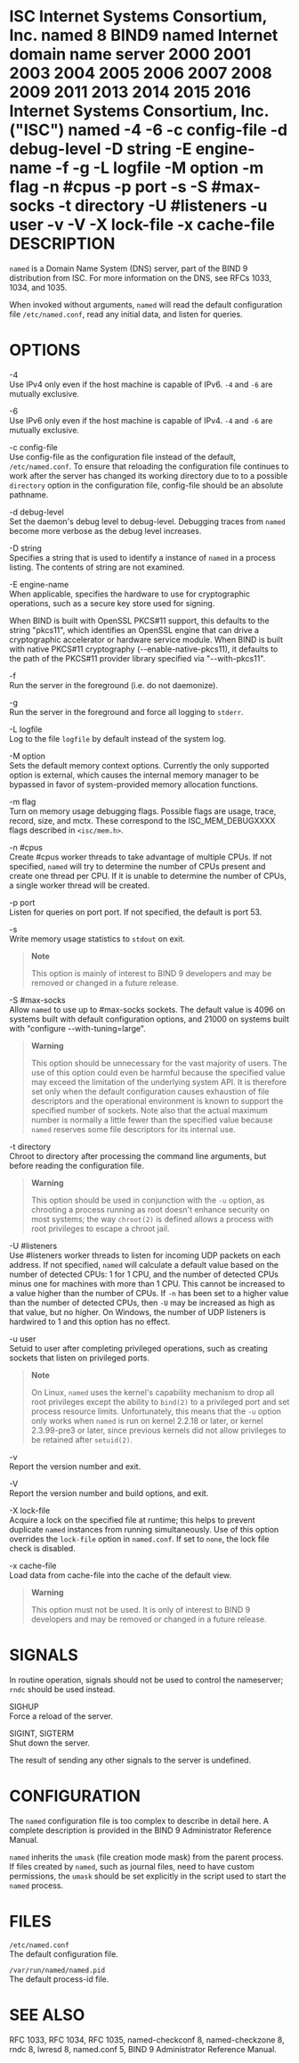 ISC
Internet Systems Consortium, Inc.
named
8
BIND9
named
Internet domain name server
2000
2001
2003
2004
2005
2006
2007
2008
2009
2011
2013
2014
2015
2016
Internet Systems Consortium, Inc. ("ISC")
named
-4
-6
-c
config-file
-d
debug-level
-D
string
-E
engine-name
-f
-g
-L
logfile
-M
option
-m
flag
-n
\#cpus
-p
port
-s
-S
\#max-socks
-t
directory
-U
\#listeners
-u
user
-v
-V
-X
lock-file
-x
cache-file
DESCRIPTION
===========

`named` is a Domain Name System (DNS) server, part of the BIND 9 distribution from ISC. For more information on the DNS, see RFCs 1033, 1034, and 1035.

When invoked without arguments, `named` will read the default configuration file `/etc/named.conf`, read any initial data, and listen for queries.

OPTIONS
=======

-4  
Use IPv4 only even if the host machine is capable of IPv6. `-4` and `-6` are mutually exclusive.

-6  
Use IPv6 only even if the host machine is capable of IPv4. `-4` and `-6` are mutually exclusive.

-c config-file  
Use config-file as the configuration file instead of the default, `/etc/named.conf`. To ensure that reloading the configuration file continues to work after the server has changed its working directory due to to a possible `directory` option in the configuration file, config-file should be an absolute pathname.

-d debug-level  
Set the daemon's debug level to debug-level. Debugging traces from `named` become more verbose as the debug level increases.

-D string  
Specifies a string that is used to identify a instance of `named` in a process listing. The contents of string are not examined.

-E engine-name  
When applicable, specifies the hardware to use for cryptographic operations, such as a secure key store used for signing.

When BIND is built with OpenSSL PKCS\#11 support, this defaults to the string "pkcs11", which identifies an OpenSSL engine that can drive a cryptographic accelerator or hardware service module. When BIND is built with native PKCS\#11 cryptography (--enable-native-pkcs11), it defaults to the path of the PKCS\#11 provider library specified via "--with-pkcs11".

-f  
Run the server in the foreground (i.e. do not daemonize).

-g  
Run the server in the foreground and force all logging to `stderr`.

-L logfile  
Log to the file `logfile` by default instead of the system log.

-M option  
Sets the default memory context options. Currently the only supported option is external, which causes the internal memory manager to be bypassed in favor of system-provided memory allocation functions.

-m flag  
Turn on memory usage debugging flags. Possible flags are usage, trace, record, size, and mctx. These correspond to the ISC\_MEM\_DEBUGXXXX flags described in `<isc/mem.h>`.

-n \#cpus  
Create \#cpus worker threads to take advantage of multiple CPUs. If not specified, `named` will try to determine the number of CPUs present and create one thread per CPU. If it is unable to determine the number of CPUs, a single worker thread will be created.

-p port  
Listen for queries on port port. If not specified, the default is port 53.

-s  
Write memory usage statistics to `stdout` on exit.

> **Note**
>
> This option is mainly of interest to BIND 9 developers and may be removed or changed in a future release.

-S \#max-socks  
Allow `named` to use up to \#max-socks sockets. The default value is 4096 on systems built with default configuration options, and 21000 on systems built with "configure --with-tuning=large".

> **Warning**
>
> This option should be unnecessary for the vast majority of users. The use of this option could even be harmful because the specified value may exceed the limitation of the underlying system API. It is therefore set only when the default configuration causes exhaustion of file descriptors and the operational environment is known to support the specified number of sockets. Note also that the actual maximum number is normally a little fewer than the specified value because `named` reserves some file descriptors for its internal use.

-t directory  
Chroot to directory after processing the command line arguments, but before reading the configuration file.

> **Warning**
>
> This option should be used in conjunction with the `-u` option, as chrooting a process running as root doesn't enhance security on most systems; the way `chroot(2)` is defined allows a process with root privileges to escape a chroot jail.

-U \#listeners  
Use \#listeners worker threads to listen for incoming UDP packets on each address. If not specified, `named` will calculate a default value based on the number of detected CPUs: 1 for 1 CPU, and the number of detected CPUs minus one for machines with more than 1 CPU. This cannot be increased to a value higher than the number of CPUs. If `-n` has been set to a higher value than the number of detected CPUs, then `-U` may be increased as high as that value, but no higher. On Windows, the number of UDP listeners is hardwired to 1 and this option has no effect.

-u user  
Setuid to user after completing privileged operations, such as creating sockets that listen on privileged ports.

> **Note**
>
> On Linux, `named` uses the kernel's capability mechanism to drop all root privileges except the ability to `bind(2)` to a privileged port and set process resource limits. Unfortunately, this means that the `-u` option only works when `named` is run on kernel 2.2.18 or later, or kernel 2.3.99-pre3 or later, since previous kernels did not allow privileges to be retained after `setuid(2)`.

-v  
Report the version number and exit.

-V  
Report the version number and build options, and exit.

-X lock-file  
Acquire a lock on the specified file at runtime; this helps to prevent duplicate `named` instances from running simultaneously. Use of this option overrides the `lock-file` option in `named.conf`. If set to `none`, the lock file check is disabled.

-x cache-file  
Load data from cache-file into the cache of the default view.

> **Warning**
>
> This option must not be used. It is only of interest to BIND 9 developers and may be removed or changed in a future release.

SIGNALS
=======

In routine operation, signals should not be used to control the nameserver; `rndc` should be used instead.

SIGHUP  
Force a reload of the server.

SIGINT, SIGTERM  
Shut down the server.

The result of sending any other signals to the server is undefined.

CONFIGURATION
=============

The `named` configuration file is too complex to describe in detail here. A complete description is provided in the BIND 9 Administrator Reference Manual.

`named` inherits the `umask` (file creation mode mask) from the parent process. If files created by `named`, such as journal files, need to have custom permissions, the `umask` should be set explicitly in the script used to start the `named` process.

FILES
=====

`/etc/named.conf`  
The default configuration file.

`/var/run/named/named.pid`  
The default process-id file.

SEE ALSO
========

RFC 1033, RFC 1034, RFC 1035, named-checkconf 8, named-checkzone 8, rndc 8, lwresd 8, named.conf 5, BIND 9 Administrator Reference Manual.
